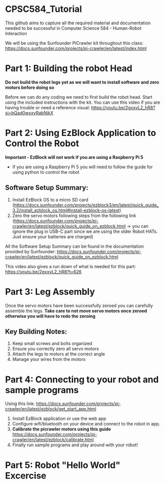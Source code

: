 # CPSC584_Tutorial

This github aims to capture all the required material and documentation needed to be successful in Computer Science 584 - Human-Robot Interaction 

We will be using the Sunfounder PiCrawler kit throughout this class: 
https://docs.sunfounder.com/projects/pi-crawler/en/latest/index.html



# Part 1: Building the robot Head
**Do not build the robot legs yet as we will want to install software and zero motors before doing so**

Before we can do any coding we need to first build the robot head. Start using the included instructions with the kit. 
You can use this video if you are having trouble or need a reference visual: 
https://youtu.be/2gxxvL2_hR8?si=bQad0wxxyRabNjkX

# Part 2: Using EzBlock Application to Control the Robot
**Important - EzBlock will not work if you are using a Raspberry Pi 5**
- If you are using a Raspberry Pi 5 you will need to follow the guide for using python to control the robot

## Software Setup Summary:
1. Install EzBlock OS to a micro SD card (https://docs.sunfounder.com/projects/ezblock3/en/latest/quick_guide_3.2/install_ezblock_os.html#install-ezblock-os-latest)
2. Zero the servo motors following steps from the following link (https://docs.sunfounder.com/projects/pi-crawler/en/latest/ezblock/quick_guide_on_ezblock.html -> you can ignore the plug in USB-C part since we are using the older Robot HATs. Just ensure your batteries are charged)


All the Software Setup Summary can be found in the documentation provided by Sunfounder:
https://docs.sunfounder.com/projects/pi-crawler/en/latest/ezblock/quick_guide_on_ezblock.html

This video also gives a run down of what is needed for this part:
https://youtu.be/2gxxvL2_hR8?t=626


# Part 3: Leg Assembly
Once the servo motors have been successfully zeroed you can carefully assemble the legs.
**Take care to not move servo motors once zeroed otherwise you will have to redo the zeroing**


## Key Building Notes:
1. Keep small screws and bolts organized
2. Ensure you correctly zero all servo motors
3. Attach the legs to motors at the correct angle
4. Manage your wires from the motors


# Part 4: Connecting to your robot and sample programs
Using this link: https://docs.sunfounder.com/projects/pi-crawler/en/latest/ezblock/get_start_app.html
1. Install EzBlock application or use the web app
2. Configure wifi/bluetooth on your device and connect to the robot in app.
3. **Calibrate the picrawler motors using this guide** https://docs.sunfounder.com/projects/pi-crawler/en/latest/ezblock/calibrate.html
4. Finally run sample programs and play around with your robot!


# Part 5: Robot "Hello World" Excercise 







